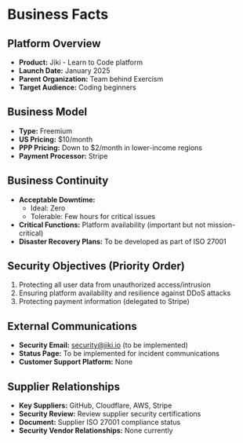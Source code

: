 # Business Facts

## Platform Overview
- **Product:** Jiki - Learn to Code platform
- **Launch Date:** January 2025
- **Parent Organization:** Team behind Exercism
- **Target Audience:** Coding beginners

## Business Model
- **Type:** Freemium
- **US Pricing:** $10/month
- **PPP Pricing:** Down to $2/month in lower-income regions
- **Payment Processor:** Stripe

## Business Continuity
- **Acceptable Downtime:**
  - Ideal: Zero
  - Tolerable: Few hours for critical issues
- **Critical Functions:** Platform availability (important but not mission-critical)
- **Disaster Recovery Plans:** To be developed as part of ISO 27001

## Security Objectives (Priority Order)
1. Protecting all user data from unauthorized access/intrusion
2. Ensuring platform availability and resilience against DDoS attacks
3. Protecting payment information (delegated to Stripe)

## External Communications
- **Security Email:** security@jiki.io (to be implemented)
- **Status Page:** To be implemented for incident communications
- **Customer Support Platform:** None

## Supplier Relationships
- **Key Suppliers:** GitHub, Cloudflare, AWS, Stripe
- **Security Review:** Review supplier security certifications
- **Document:** Supplier ISO 27001 compliance status
- **Security Vendor Relationships:** None currently